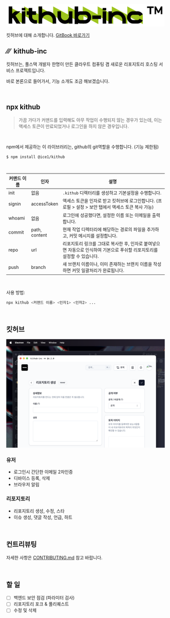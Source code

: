 ![logo1](images/logo.png)

킷허브에 대해 소개합니다. [GitBook 바로가기](https://kithub.gitbook.io/kithub-docs/)

## ⁄⁄⁄ &nbsp;kithub-inc

킷허브는, 풀스택 개발자 한명이 만든 클라우트 컴퓨팅 겸 새로운 리포지토리 호스팅 서비스 프로젝트입니다.

바로 본론으로 들어가서, 기능 소개도 조금 해보겠습니다.

<br />

## npx kithub

> 가끔 가다가 커맨드를 입력해도 아무 작업이 수행되지 않는 경우가 있는데,
> 이는 액세스 토큰이 만료되었거나 로그인을 하지 않은 경우입니다.

<br />

npm에서 제공하는 이 라이브러리는, github의 git역할을 수행합니다. (기능 제한됨)

```bash
$ npm install @ice1/kithub
```
<br />

|커맨드 이름|인자|설명|
|---|---|---|
|init|없음|`.kithub` 디렉터리를 생성하고 기본설정을 수행합니다.|
|signin|accessToken|액세스 토큰을 인자로 받고 킷허브에 로그인합니다. (프로필 > 설정 > 보안 탭에서 액세스 토큰 복사 가능)|
|whoami|없음|로그인에 성공했다면, 설정한 이름 또는 이메일을 출력합니다.|
|commit|path, content|현재 작업 디렉터리에 해당하는 경로의 파일을 추가하고, 커밋 메시지를 설정합니다.|
|repo|url|리포지토리 링크를 그대로 복사한 후, 인자로 붙여넣으면 자동으로 인식하여 기본으로 푸쉬할 리포지토리를 설정할 수 있습니다.|
|push|branch|새 브랜치 이름이나, 이미 존재하는 브랜치 이름을 작성하면 커밋 일괄처리가 완료됩니다.|
<br />

사용 방법:
```bash
npx kithub <커맨드 이름> <인자1> <인자2> ...
```
<br />

## 킷허브

![view1](images/1.png)

### 유저
- 로그인시 간단한 이메일 2차인증
- 디바이스 등록, 삭제
- 브라우저 알림

### 리포지토리
- 리포지토리 생성, 수정, 스타
- 이슈 생성, 댓글 작성, 언급, 하트

<br />

## 컨트리뷰팅

자세한 사항은 [CONTRIBUTING.md](CONTRIBUTING.md) 참고 바랍니다.

<br />

## 할 일

- [ ] 백엔드 보안 점검 (파라미터 검사)
- [ ] 리포지토리 포크 & 풀리퀘스트
- [ ] 수정 및 삭제